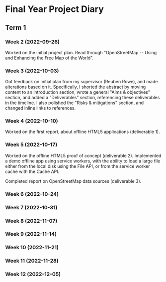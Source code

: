 # Final Year Project Diary

## Term 1

### Week 2 (2022-09-26)

Worked on the initial project plan. Read through "OpenStreetMap -- Using and Enhancing the Free Map of the World".

### Week 3 (2022-10-03)

Got feedback on initial plan from my supervisor (Reuben Rowe), and made alterations based on it. Specifically, I shorted the abstract by moving content to an introduction section, wrote a general "Aims & objectives" section, and added a "Deliverables" section, referencing these deliverables in the timeline. I also polished the "Risks & mitigations" section, and changed inline links to references.

### Week 4 (2022-10-10)

Worked on the first report, about offline HTML5 applications (deliverable 1).

### Week 5 (2022-10-17)

Worked on the offline HTML5 proof of concept (deliverable 2). Implemented a demo offline app using service workers, with the ability to load a large file either from the local disk using the File API, or from the service worker cache with the Cache API.

Completed report on OpenStreetMap data sources (deliverable 3).

### Week 6 (2022-10-24)

### Week 7 (2022-10-31)

### Week 8 (2022-11-07)

### Week 9 (2022-11-14)

### Week 10 (2022-11-21)

### Week 11 (2022-11-28)

### Week 12 (2022-12-05)